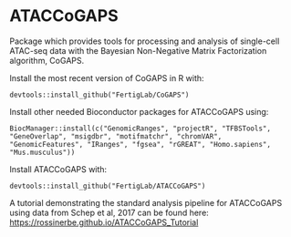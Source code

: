 # ATACCoGAPS

Package which provides tools for processing and analysis of single-cell ATAC-seq data with the Bayesian Non-Negative Matrix Factorization algorithm, CoGAPS.

Install the most recent version of CoGAPS in R with:

```
devtools::install_github("FertigLab/CoGAPS")
```

Install other needed Bioconductor packages for ATACCoGAPS using:

```
BiocManager::install(c("GenomicRanges", "projectR", "TFBSTools", "GeneOverlap", "msigdbr", "motifmatchr", "chromVAR", "GenomicFeatures", "IRanges", "fgsea", "rGREAT", "Homo.sapiens", "Mus.musculus"))
```

Install ATACCoGAPS with:

```
devtools::install_github("FertigLab/ATACCoGAPS")
```

A tutorial demonstrating the standard analysis pipeline for ATACCoGAPS using data from Schep et al, 2017 can be found here: https://rossinerbe.github.io/ATACCoGAPS_Tutorial
